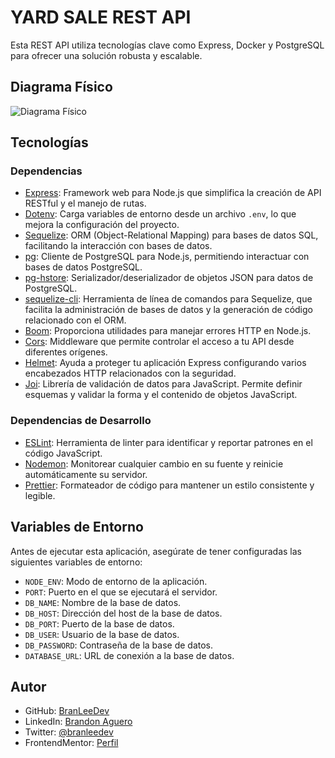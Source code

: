 # YARD SALE REST API

Esta REST API utiliza tecnologías clave como Express, Docker y PostgreSQL para ofrecer una solución robusta y escalable.

## Diagrama Físico

![Diagrama Físico](https://res.cloudinary.com/dbbixakcl/image/upload/f_auto,q_auto/v1/YardSaleApi/xttpq1gquzslv2c6d85v)

## Tecnologías

### Dependencias

- [Express](https://expressjs.com/): Framework web para Node.js que simplifica la creación de API RESTful y el manejo de rutas.
- [Dotenv](https://www.npmjs.com/package/dotenv): Carga variables de entorno desde un archivo `.env`, lo que mejora la configuración del proyecto.
- [Sequelize](https://sequelize.org/): ORM (Object-Relational Mapping) para bases de datos SQL, facilitando la interacción con bases de datos.
- [pg](https://www.npmjs.com/package/pg): Cliente de PostgreSQL para Node.js, permitiendo interactuar con bases de datos PostgreSQL.
- [pg-hstore](https://www.npmjs.com/package/pg-hstore): Serializador/deserializador de objetos JSON para datos de PostgreSQL.
- [sequelize-cli](https://sequelize.org/docs/v6/other-topics/migrations/): Herramienta de línea de comandos para Sequelize, que facilita la administración de bases de datos y la generación de código relacionado con el ORM.
- [Boom](https://www.npmjs.com/package/@hapi/boom): Proporciona utilidades para manejar errores HTTP en Node.js.
- [Cors](https://www.npmjs.com/package/cors): Middleware que permite controlar el acceso a tu API desde diferentes orígenes.
- [Helmet](https://www.npmjs.com/package/helmet): Ayuda a proteger tu aplicación Express configurando varios encabezados HTTP relacionados con la seguridad.
- [Joi](https://www.npmjs.com/package/joi): Librería de validación de datos para JavaScript. Permite definir esquemas y validar la forma y el contenido de objetos JavaScript.

### Dependencias de Desarrollo

- [ESLint](https://eslint.org/): Herramienta de linter para identificar y reportar patrones en el código JavaScript.
- [Nodemon](https://nodemon.io/): Monitorear cualquier cambio en su fuente y reinicie automáticamente su servidor.
- [Prettier](https://prettier.io/): Formateador de código para mantener un estilo consistente y legible.

## Variables de Entorno

Antes de ejecutar esta aplicación, asegúrate de tener configuradas las siguientes variables de entorno:

- `NODE_ENV`: Modo de entorno de la aplicación.
- `PORT`: Puerto en el que se ejecutará el servidor.
- `DB_NAME`: Nombre de la base de datos.
- `DB_HOST`: Dirección del host de la base de datos.
- `DB_PORT`: Puerto de la base de datos.
- `DB_USER`: Usuario de la base de datos.
- `DB_PASSWORD`: Contraseña de la base de datos.
- `DATABASE_URL`: URL de conexión a la base de datos.

## Autor

- GitHub: [BranLeeDev](https://github.com/BranLeeDev)
- LinkedIn: [Brandon Aguero](https://www.linkedin.com/in/brandonaguero/)
- Twitter: [@branleedev](https://twitter.com/branleedev)
- FrontendMentor: [Perfil](https://www.frontendmentor.io/profile/BranLeeDev)
